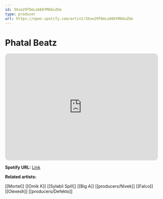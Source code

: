 ```yaml
---
id: 3Xxe29fOeLobEKYMkbuZUe
type: producer
url: https://open.spotify.com/artist/3Xxe29fOeLobEKYMkbuZUe
---
```

# Phatal Beatz

<iframe style="border-radius:12px" src="https://open.spotify.com/embed/artist/3Xxe29fOeLobEKYMkbuZUe" width="100%" height="352" frameBorder="0" allowfullscreen="" allow="autoplay; clipboard-write; encrypted-media; fullscreen; picture-in-picture" loading="lazy"></iframe>

**Spotify URL:** [Link](https://open.spotify.com/artist/3Xxe29fOeLobEKYMkbuZUe)

**Related artists:**

[[Mortel]]
[[Omik K]]
[[Sylabil Spill]]
[[Big A]]
[[producers/Nivek]]
[[Falco]]
[[Olexesh]]
[[producers/Defekto]]
